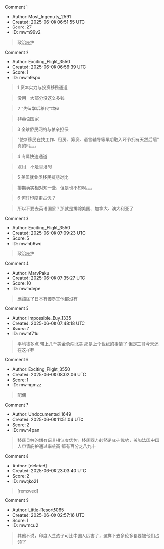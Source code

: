 Comment 1

- Author: Most_Ingenuity_2591
- Created: 2025-06-08 06:51:55 UTC
- Score: 27
- ID: mwm99v2

> 政治庇护

Comment 2

- Author: Exciting_Flight_3550
- Created: 2025-06-08 06:56:39 UTC
- Score: 1
- ID: mwm9spu

> 1 资本实力与投资移民通道

> 没用，大部分没这么多钱

> 2 “先留学后移民”路径

> 非英语国家

> 3 全球侨民网络与依亲担保

> "使新移民在找工作、租房、筹资、语言辅导等早期融入环节拥有天然后盾" 真的吗。。。

> 4 专属快速通道

> 没用，不是香港的

> 5 美国就业类移民排期对比

> 排期确实相对短一些，但是也不短啊。。。

> 6 何时印度更占优？

> 所以不要去英语国家？那就是排除美国、加拿大、澳大利亚了

Comment 3

- Author: Exciting_Flight_3550
- Created: 2025-06-08 07:09:23 UTC
- Score: 5
- ID: mwmb6wc

> 政治庇护

Comment 4

- Author: MaryPaku
- Created: 2025-06-08 07:35:27 UTC
- Score: 10
- ID: mwmdvpe

> 應該除了日本有優勢其他都沒有

Comment 5

- Author: Impossible_Buy_1335
- Created: 2025-06-08 07:48:18 UTC
- Score: 7
- ID: mwmf71u

> 平均钱多点 带上几千美金勇闯北美 那是上个世纪的事情了 但是三哥今天还在这样莽

Comment 6

- Author: Exciting_Flight_3550
- Created: 2025-06-08 08:02:06 UTC
- Score: 1
- ID: mwmgmzz

> 配偶

Comment 7

- Author: Undocumented_1649
- Created: 2025-06-08 11:51:04 UTC
- Score: 2
- ID: mwn4pan

> 移民日韩的话有语言相似度优势，移民西方必然是庇护优势，美加法国中国人申请庇护通过率极高 都有百分之八九十

Comment 8

- Author: [deleted]
- Created: 2025-06-08 23:03:40 UTC
- Score: 2
- ID: mwqko21

> [removed]

Comment 9

- Author: Little-Resort5065
- Created: 2025-06-09 02:57:16 UTC
- Score: 1
- ID: mwrncu2

> 其他不说，印度人生孩子可比中国人厉害了，这样下去多伦多都要被他们占领了

